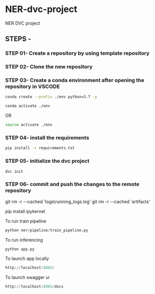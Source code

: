 # NER-dvc-project
NER DVC project

## STEPS -

### STEP 01- Create a repository by using template repository

### STEP 02- Clone the new repository

### STEP 03- Create a conda environment after opening the repository in VSCODE

```bash
conda create --prefix ./env python=3.7 -y
```

```bash
conda activate ./env
```
OR
```bash
source activate ./env
```

### STEP 04- install the requirements
```bash
pip install -r requirements.txt
```

### STEP 05- initialize the dvc project
```bash
dvc init
```

### STEP 06- commit and push the changes to the remote repository

git rm -r --cached 'logs\running_logs.log'
git rm -r --cached 'artifacts\'

pip install ipykernel

To run train pipeline
```python
python ner/pipeline/train_pipeline.py
```

To run inferencing
```python
python app.py
```

To launch app locally
```python
http://localhost:8085/
```

To launch swagger ui
```python
http://localhost:8085/docs
```

